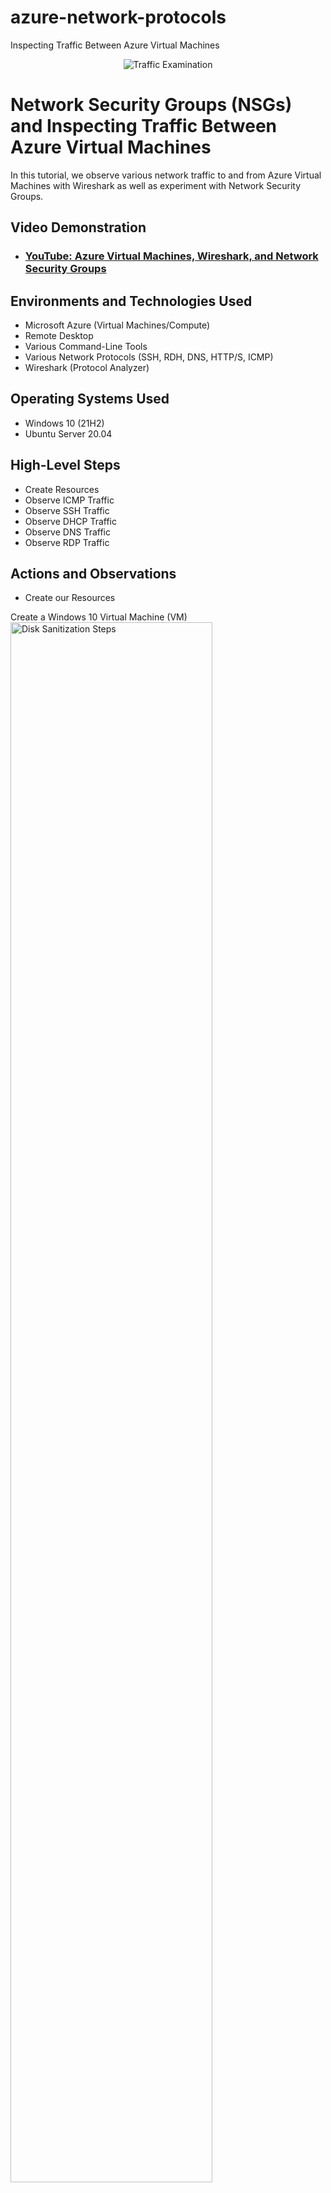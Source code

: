 # azure-network-protocols
Inspecting Traffic Between Azure Virtual Machines

<p align="center">
<img src="https://i.imgur.com/Ua7udoS.png" alt="Traffic Examination"/>
</p>

<h1>Network Security Groups (NSGs) and Inspecting Traffic Between Azure Virtual Machines</h1>
In this tutorial, we observe various network traffic to and from Azure Virtual Machines with Wireshark as well as experiment with Network Security Groups. <br />


<h2>Video Demonstration</h2>

- ### [YouTube: Azure Virtual Machines, Wireshark, and Network Security Groups](https://youtu.be/TaRA-Bq5ixM)

<h2>Environments and Technologies Used</h2>

- Microsoft Azure (Virtual Machines/Compute)
- Remote Desktop
- Various Command-Line Tools
- Various Network Protocols (SSH, RDH, DNS, HTTP/S, ICMP)
- Wireshark (Protocol Analyzer)

<h2>Operating Systems Used </h2>

- Windows 10 (21H2)
- Ubuntu Server 20.04

<h2>High-Level Steps</h2>

- Create Resources
- Observe ICMP Traffic
- Observe SSH Traffic
- Observe DHCP Traffic
- Observe DNS Traffic
- Observe RDP Traffic

<h2>Actions and Observations</h2>

- Create our Resources
  
Create a Windows 10 Virtual Machine (VM)
<img src="https://i.imgur.com/lUIGz6v.png" height="80%" width="80%" alt="Disk Sanitization Steps"/>

Create a Linux (Ubuntu) VM

<img src="https://i.imgur.com/m5eJdPk.png" height="80%" width="80%" alt="Disk Sanitization Steps"/>
<br />

-Observe ICMP Traffic
Within your Windows 10 Virtual Machine, Install Wireshark
<img src="https://i.imgur.com/E0nKKGO.png" height="80%" width="80%" alt="Disk Sanitization Steps"/>

Open Wireshark and filter for ICMP traffic only
<img src="https://i.imgur.com/Ugza9aB.png" height="80%" width="80%" alt="Disk Sanitization Steps"/>

Retrieve the private IP address of the Ubuntu VM
<img src="https://i.imgur.com/cGsjFqF.png" height="80%" width="80%" alt="Disk Sanitization Steps"/>

attempt to ping it from within the Windows 10 VM
<img src="https://i.imgur.com/1Cr5QPw.png" height="80%" width="80%" alt="Disk Sanitization Steps"/>

From The Windows 10 VM, open command line or PowerShell and attempt to ping a public website (such as www.google.com) and
observe the traffic in WireShark
<img src="https://i.imgur.com/sOPYGRb.png" height="80%" width="80%" alt="Disk Sanitization Steps"/>
</p>
<br />

-Observe SSH Traffic
<p>
  Back in Wireshark, filter for SSH traffic only
<img src="https://i.imgur.com/sOPYGRb.png" height="80%" width="80%" alt="Disk Sanitization Steps"/>
  
From your Windows 10 VM, “SSH into” your Ubuntu Virtual Machine (via its private IP address)
      
  a. Type commands (username, pwd, etc) into the linux SSH connection and observe SSH traffic spam in WireShark
      
  b. Exit the SSH connection by typing ‘exit’ and pressing [Enter]
  <img src="https://i.imgur.com/ZvRpDkR.png" height="80%" width="80%" alt="Disk Sanitization Steps"/>
</p>
<p>
Lorem ipsum dolor sit amet, consectetur adipiscing elit, sed do eiusmod tempor incididunt ut labore et dolore magna aliqua. Ut enim ad minim veniam, quis nostrud exercitation ullamco laboris nisi ut aliquip ex ea commodo consequat. Duis aute irure dolor in reprehenderit in voluptate velit esse cillum dolore eu fugiat nulla pariatur.
</p>
<br />
